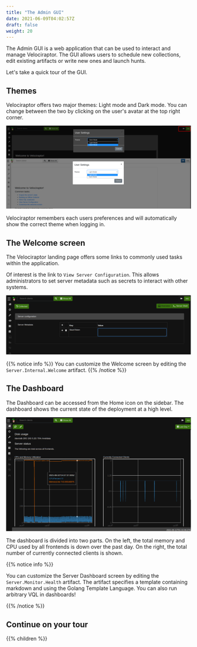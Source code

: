 ```yaml
---
title: "The Admin GUI"
date: 2021-06-09T04:02:57Z
draft: false
weight: 20
---
```


The Admin GUI is a web application that can be used to interact and
manage Velociraptor. The GUI allows users to schedule new collections,
edit existing artifacts or write new ones and launch hunts.

Let's take a quick tour of the GUI.

## Themes

Velociraptor offers two major themes: Light mode and Dark mode. You
can change between the two by clicking on the user's avatar at the top
right corner.

![Velociraptor Themes](modes.png?classes=shadow&width=80pc)

Velociraptor remembers each users preferences and will automatically
show the correct theme when logging in.

## The Welcome screen

The Velociraptor landing page offers some links to commonly used tasks
within the application.

Of interest is the link to `View Server Configuration`. This allows
administrators to set server metadata such as secrets to interact with
other systems.

![The Server Metadata editor](server_metadata.png?classes=shadow&width=80pc)

{{% notice info %}}
You can customize the Welcome screen by editing the `Server.Internal.Welcome` artifact.
{{% /notice %}}

## The Dashboard

The Dashboard can be accessed from the Home icon on the sidebar. The
dashboard shows the current state of the deployment at a high level.

![The Server Dashboard](dashboard.png?classes=shadow&width=80pc)

The dashboard is divided into two parts. On the left, the total memory
and CPU used by all frontends is down over the past day. On the right,
the total number of currently connected clients is shown.

{{% notice info %}}

You can customize the Server Dashboard screen by editing the
`Server.Monitor.Health` artifact. The artifact specifies a template
containing markdown and using the Golang Template Language. You can
also run arbitrary VQL in dashboards!

{{% /notice %}}

## Continue on your tour

{{% children %}}
